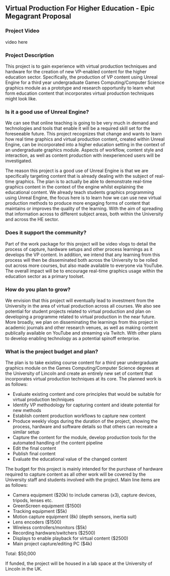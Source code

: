 ## Virtual Production For Higher Education - Epic Megagrant Proposal

### Project Video
video here

### Project Description
This project is to gain experience with virtual production techniques and hardware for the creation of new VP-enabled content for the higher education sector. Specifically, the production of VP content using Unreal Engine for a third year undergraduate Games Computing/Computer Science graphics module as a prototype and research opportunity to learn what form education content that incorporates virtual production techniques might look like.

### Is it a good use of Unreal Engine?
We can see that online teaching is going to be very much in demand and technologies and tools that enable it will be a required skill set for the foreseeable future. This project recognizes that change and wants to learn how real time graphics and virtual production content, created within Unreal Engine, can be incorporated into a higher education setting in the context of an undergraduate graphics module. Aspects of workflow, content style and interaction, as well as content production with inexperienced users will be investigated.

The reason this project is a good use of Unreal Engine is that we are specifically targeting content that is already dealing with the subject of real-time graphics. The plan is to actually be able to demonstrate real-time graphics content in the context of the engine whilst explaining the educational content. We already teach students graphics programming using Unreal Engine, the focus here is to learn how we can use new virtual production methods to produce more engaging forms of content that maintains or improves the quality of the learning. With the aim of spreading that information across to different subject areas, both within the University and across the HE sector.

### Does it support the community?
Part of the work package for this project will be video vlogs to detail the process of capture, hardware setups and other process learnings as it develops the VP content. In addition, we intend that any learning from this process will then be disseminated both across the University to be rolled out across more courses, but also made available to everyone via YouTube. The overall impact will be to encourage real-time graphics usage within the education sector as a primary toolset.

### How do you plan to grow? 
We envision that this project will eventually lead to investment from the University in the area of virtual production across all courses. We also see potential for student projects related to virtual production and plan on developing a programme related to virtual production in the near future. More broadly, we plan on disseminating the learnings from this project in academic journals and other research venues, as well as making content publically available on YouTube and streaming via Twitch. With other plans to develop enabling technology as a potential spinoff enterprise.

### What is the project budget and plan?
The plan is to take existing course content for a third year undergraduate graphics module on the Games Computing/Computer Science degrees at the University of Lincoln and create an entirely new set of content that incorporates virtual production techniques at its core. The planned work is as follows:

- Evaluate existing content and core principles that would be suitable for virtual production techniques
- Identify VP methodology for capturing content and ideate potential for new methods
- Establish content production workflows to capture new content
- Produce weekly vlogs during the duration of the project, showing the process, hardware and software details so that others can recreate a similar setup
- Capture the content for the module, develop production tools for the automated handling of the content pipeline
- Edit the final content
- Publish final content
- Evaluate the educational value of the changed content

The budget for this project is mainly intended for the purchase of hardware required to capture content as all other work will be covered by the University staff and students involved with the project. Main line items are as follows:

- Camera equipment ($20k) to include cameras (x3), capture devices, tripods, lenses etc.
- GreenScreen equipment ($1500)
- Tracking equipment ($5k)
- Motion capture equipment (8k) (depth sensors, inertia suit)
- Lens encoders ($1500)
- Wireless controllers/monitors ($5k)
- Recording hardware/switchers ($2500)
- Displays to enable playback for virtual content ($2500)
- Main project capture/editing PC ($4k)

Total: $50,000

If funded, the project will be housed in a lab space at the University of Lincoln in the UK.

